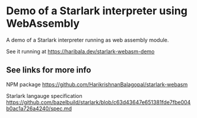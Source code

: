 # Demo of a Starlark interpreter using WebAssembly

A demo of a Starlark interpreter running as web assembly module.

See it running at <a target="_blank" href="https://haribala.dev/starlark-webasm-demo">https://haribala.dev/starlark-webasm-demo</a>

## See links for more info

NPM package
<a target="_blank" href="https://github.com/HarikrishnanBalagopal/starlark-webasm">
   https://github.com/HarikrishnanBalagopal/starlark-webasm
</a>

Starlark langauge specification
<a target="_blank"
   href="https://github.com/bazelbuild/starlark/blob/c63d43647e651381fde7fbe004b0ac1a726a4240/spec.md">
   https://github.com/bazelbuild/starlark/blob/c63d43647e651381fde7fbe004b0ac1a726a4240/spec.md
</a>
